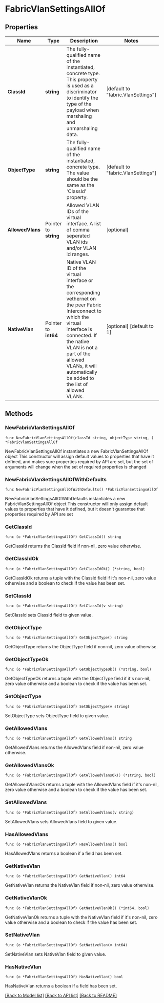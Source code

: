 # FabricVlanSettingsAllOf

## Properties

Name | Type | Description | Notes
------------ | ------------- | ------------- | -------------
**ClassId** | **string** | The fully-qualified name of the instantiated, concrete type. This property is used as a discriminator to identify the type of the payload when marshaling and unmarshaling data. | [default to "fabric.VlanSettings"]
**ObjectType** | **string** | The fully-qualified name of the instantiated, concrete type. The value should be the same as the &#39;ClassId&#39; property. | [default to "fabric.VlanSettings"]
**AllowedVlans** | Pointer to **string** | Allowed VLAN IDs of the virtual interface. A list of comma seperated VLAN ids and/or VLAN id ranges. | [optional] 
**NativeVlan** | Pointer to **int64** | Native VLAN ID of the virtual interface or the corresponding vethernet on the peer Fabric Interconnect to which the virtual interface is connected. If the native VLAN is not a part of the allowed VLANs, it will automatically be added to the list of allowed VLANs. | [optional] [default to 1]

## Methods

### NewFabricVlanSettingsAllOf

`func NewFabricVlanSettingsAllOf(classId string, objectType string, ) *FabricVlanSettingsAllOf`

NewFabricVlanSettingsAllOf instantiates a new FabricVlanSettingsAllOf object
This constructor will assign default values to properties that have it defined,
and makes sure properties required by API are set, but the set of arguments
will change when the set of required properties is changed

### NewFabricVlanSettingsAllOfWithDefaults

`func NewFabricVlanSettingsAllOfWithDefaults() *FabricVlanSettingsAllOf`

NewFabricVlanSettingsAllOfWithDefaults instantiates a new FabricVlanSettingsAllOf object
This constructor will only assign default values to properties that have it defined,
but it doesn't guarantee that properties required by API are set

### GetClassId

`func (o *FabricVlanSettingsAllOf) GetClassId() string`

GetClassId returns the ClassId field if non-nil, zero value otherwise.

### GetClassIdOk

`func (o *FabricVlanSettingsAllOf) GetClassIdOk() (*string, bool)`

GetClassIdOk returns a tuple with the ClassId field if it's non-nil, zero value otherwise
and a boolean to check if the value has been set.

### SetClassId

`func (o *FabricVlanSettingsAllOf) SetClassId(v string)`

SetClassId sets ClassId field to given value.


### GetObjectType

`func (o *FabricVlanSettingsAllOf) GetObjectType() string`

GetObjectType returns the ObjectType field if non-nil, zero value otherwise.

### GetObjectTypeOk

`func (o *FabricVlanSettingsAllOf) GetObjectTypeOk() (*string, bool)`

GetObjectTypeOk returns a tuple with the ObjectType field if it's non-nil, zero value otherwise
and a boolean to check if the value has been set.

### SetObjectType

`func (o *FabricVlanSettingsAllOf) SetObjectType(v string)`

SetObjectType sets ObjectType field to given value.


### GetAllowedVlans

`func (o *FabricVlanSettingsAllOf) GetAllowedVlans() string`

GetAllowedVlans returns the AllowedVlans field if non-nil, zero value otherwise.

### GetAllowedVlansOk

`func (o *FabricVlanSettingsAllOf) GetAllowedVlansOk() (*string, bool)`

GetAllowedVlansOk returns a tuple with the AllowedVlans field if it's non-nil, zero value otherwise
and a boolean to check if the value has been set.

### SetAllowedVlans

`func (o *FabricVlanSettingsAllOf) SetAllowedVlans(v string)`

SetAllowedVlans sets AllowedVlans field to given value.

### HasAllowedVlans

`func (o *FabricVlanSettingsAllOf) HasAllowedVlans() bool`

HasAllowedVlans returns a boolean if a field has been set.

### GetNativeVlan

`func (o *FabricVlanSettingsAllOf) GetNativeVlan() int64`

GetNativeVlan returns the NativeVlan field if non-nil, zero value otherwise.

### GetNativeVlanOk

`func (o *FabricVlanSettingsAllOf) GetNativeVlanOk() (*int64, bool)`

GetNativeVlanOk returns a tuple with the NativeVlan field if it's non-nil, zero value otherwise
and a boolean to check if the value has been set.

### SetNativeVlan

`func (o *FabricVlanSettingsAllOf) SetNativeVlan(v int64)`

SetNativeVlan sets NativeVlan field to given value.

### HasNativeVlan

`func (o *FabricVlanSettingsAllOf) HasNativeVlan() bool`

HasNativeVlan returns a boolean if a field has been set.


[[Back to Model list]](../README.md#documentation-for-models) [[Back to API list]](../README.md#documentation-for-api-endpoints) [[Back to README]](../README.md)


